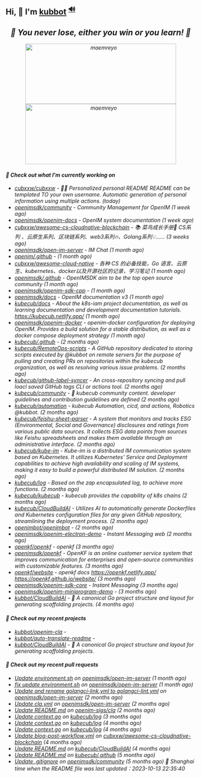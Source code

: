 ## Hi, 👋  I'm <a href="https://github.com/kubbot" target="_blank">kubbot</a> <sup><a href="https://nsddd.top" />🔊</a></sup>

<h2 align="center"><em>🌟 You never lose, either you win or you learn!<em> 💪</h2>

<p align="center">
	<img src="https://github-readme-stats.vercel.app/api?username=kubbot&theme=dracula&show_icons=true" alt="maemreyo" width="400" height="160" />
	<img src="http://github-readme-streak-stats.herokuapp.com?user=kubbot&theme=dracula&hide_border=false" alt="maemreyo" width="400" height="160"/>
</p>

</p>

#### 👷 Check out what I'm currently working on

- [cubxxw/cubxxw](https://github.com/cubxxw/cubxxw) - 🏄‍♂️ Personalized personal README README can be templated TO your own username. Automatic generation of personal information using multiple actions.    (today)
- [openimsdk/community](https://github.com/openimsdk/community) - Community Management for OpenIM (1 week ago)
- [openimsdk/openim-docs](https://github.com/openimsdk/openim-docs) - OpenIM system documentation (1 week ago)
- [cubxxw/awesome-cs-cloudnative-blockchain](https://github.com/cubxxw/awesome-cs-cloudnative-blockchain) - 📚 菜鸟成长手册🚀  CS系列 、云原生系列、区块链系列、web3系列🔥、Golang系列💡...... (3 weeks ago)
- [openimsdk/open-im-server](https://github.com/openimsdk/open-im-server) - IM Chat  (1 month ago)
- [openim/.github](https://github.com/openim/.github) -  (1 month ago)
- [cubxxw/awesome-cloud-native](https://github.com/cubxxw/awesome-cloud-native) - 各种 CS 的必备技能，Go 语言、云原生、kubernetes、docker以及开源社区的记录，学习笔记 (1 month ago)
- [openimsdk/.github](https://github.com/openimsdk/.github) - OpenIMSDK aim to be the top open source community (1 month ago)
- [openimsdk/openim-sdk-cpp](https://github.com/openimsdk/openim-sdk-cpp) -  (1 month ago)
- [openimsdk/docs](https://github.com/openimsdk/docs) - OpenIM documentation v3 (1 month ago)
- [kubecub/docs](https://github.com/kubecub/docs) - About the k8s-iam project documentation, as well as learning documentation and development documentation tutorials. https://kubecub.netlify.app/ (1 month ago)
- [openimsdk/openim-docker](https://github.com/openimsdk/openim-docker) - openim-docker configuration for deploying OpenIM. Provides a build solution for a stable distribution, as well as a docker compose deployment strategy (1 month ago)
- [kubecub/.github](https://github.com/kubecub/.github) -  (2 months ago)
- [kubecub/RemoteOps-scripts](https://github.com/kubecub/RemoteOps-scripts) - A GitHub repository dedicated to storing scripts executed by @kubbot on remote servers for the purpose of pulling and creating PRs on repositories within the kubecub organization, as well as resolving various issue problems. (2 months ago)
- [kubecub/github-label-syncer](https://github.com/kubecub/github-label-syncer) - An cross-repository syncing and pull loacl saved GitHub tags CLI or actions tool. (2 months ago)
- [kubecub/community](https://github.com/kubecub/community) - 🚀 kubecub community content. developer guidelines and contribution guidelines are defined (2 months ago)
- [kubecub/automation](https://github.com/kubecub/automation) - kubecub Automation, cicd, and actions, Robotics @kubbot. (2 months ago)
- [kubecub/feishu-sheet-parser](https://github.com/kubecub/feishu-sheet-parser) - A system that monitors and tracks ESG (Environmental, Social and Governance) disclosures and ratings from various public data sources. It collects ESG data points from sources like Feishu spreadsheets and makes them available through an administrative interface. (2 months ago)
- [kubecub/kube-im](https://github.com/kubecub/kube-im) - Kube-im is a distributed IM communication system based on Kubernetes. It utilizes Kubernetes&#39; Service and Deployment capabilities to achieve high availability and scaling of IM systems, making it easy to build a powerful distributed IM solution. (2 months ago)
- [kubecub/log](https://github.com/kubecub/log) - Based on the zap encapsulated log, to achieve more functions.  (2 months ago)
- [kubecub/kubecub](https://github.com/kubecub/kubecub) - kubecub provides the capability of k8s chains (2 months ago)
- [kubecub/CloudBuildAI](https://github.com/kubecub/CloudBuildAI) - Utilizes AI to automatically generate Dockerfiles and Kubernetes configuration files for any given GitHub repository, streamlining the deployment process. (2 months ago)
- [openimbot/openimbot](https://github.com/openimbot/openimbot) -  (2 months ago)
- [openimsdk/openim-electron-demo](https://github.com/openimsdk/openim-electron-demo) - Instant Messaging web (2 months ago)
- [openkf/openkf](https://github.com/openkf/openkf) - openkf (3 months ago)
- [openimsdk/openkf](https://github.com/openimsdk/openkf) - OpenKF is an online customer service system that improves communication for enterprises and open-source communities with customizable features. (3 months ago)
- [openkf/website](https://github.com/openkf/website) - openkf docs https://openkf.netlify.app/  https://openkf.github.io/website/ (3 months ago)
- [openimsdk/openim-sdk-core](https://github.com/openimsdk/openim-sdk-core) - Instant Messaging (3 months ago)
- [openimsdk/openim-miniprogram-demo](https://github.com/openimsdk/openim-miniprogram-demo) -  (3 months ago)
- [kubbot/CloudBuildAI](https://github.com/kubbot/CloudBuildAI) - 🔮 A canonical Go project structure and layout for generating scaffolding projects. (4 months ago)

#### 🌱 Check out my recent projects

- [kubbot/openim-cla](https://github.com/kubbot/openim-cla) - 
- [kubbot/auto-translate-readme](https://github.com/kubbot/auto-translate-readme) - 
- [kubbot/CloudBuildAI](https://github.com/kubbot/CloudBuildAI) - 🔮 A canonical Go project structure and layout for generating scaffolding projects.

#### 🔨 Check out my recent pull requests

- [Update environment.sh](https://github.com/openimsdk/open-im-server/pull/1069) on [openimsdk/open-im-server](https://github.com/openimsdk/open-im-server) (1 month ago)
- [fix update environment.sh](https://github.com/openimsdk/open-im-server/pull/1068) on [openimsdk/open-im-server](https://github.com/openimsdk/open-im-server) (1 month ago)
- [Update and rename golangci-link.yml to golangci-lint.yml](https://github.com/openimsdk/open-im-server/pull/637) on [openimsdk/open-im-server](https://github.com/openimsdk/open-im-server) (2 months ago)
- [Update cla.yml](https://github.com/openimsdk/open-im-server/pull/634) on [openimsdk/open-im-server](https://github.com/openimsdk/open-im-server) (2 months ago)
- [Update README.md](https://github.com/openim-sigs/cla/pull/6) on [openim-sigs/cla](https://github.com/openim-sigs/cla) (2 months ago)
- [Update context.go](https://github.com/kubecub/log/pull/14) on [kubecub/log](https://github.com/kubecub/log) (3 months ago)
- [Update context.go](https://github.com/kubecub/log/pull/8) on [kubecub/log](https://github.com/kubecub/log) (4 months ago)
- [Update context.go](https://github.com/kubecub/log/pull/7) on [kubecub/log](https://github.com/kubecub/log) (4 months ago)
- [Update blog-post-workflow.yml](https://github.com/cubxxw/awesome-cs-cloudnative-blockchain/pull/25) on [cubxxw/awesome-cs-cloudnative-blockchain](https://github.com/cubxxw/awesome-cs-cloudnative-blockchain) (4 months ago)
- [Update README.md](https://github.com/kubecub/CloudBuildAI/pull/16) on [kubecub/CloudBuildAI](https://github.com/kubecub/CloudBuildAI) (4 months ago)
- [Update README.md](https://github.com/kubecub/.github/pull/1) on [kubecub/.github](https://github.com/kubecub/.github) (5 months ago)
- [Update .gitignore](https://github.com/openimsdk/community/pull/21) on [openimsdk/community](https://github.com/openimsdk/community) (5 months ago)
 🚀 Shanghai time when the README file was last updated：2023-10-13 22:35:40
